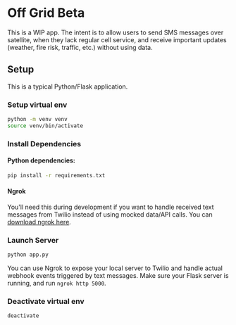 # Off Grid Beta

This is a WIP app. The intent is to allow users to send SMS messages over satellite, when they lack regular cell service, and receive important updates (weather, fire risk, traffic, etc.) without using data.


## Setup

This is a typical Python/Flask application.

### Setup virtual env

```sh
python -m venv venv
source venv/bin/activate
```

### Install Dependencies

#### Python dependencies:

```sh
pip install -r requirements.txt
```

#### Ngrok

You'll need this during development if you want to handle received text messages from Twilio instead of using mocked data/API calls. You can [download ngrok here](https://ngrok.com/download).

### Launch Server

```sh
python app.py
```

You can use Ngrok to expose your local server to Twilio and handle actual webhook events triggered by text messages. Make sure your Flask server is running, and run `ngrok http 5000`.

### Deactivate virtual env

```sh
deactivate
```
